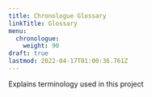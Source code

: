 ```yaml
---
title: Chronologue Glossary
linkTitle: Glossary
menu:
  chronologue:
    weight: 90
draft: true
lastmod: 2022-04-17T01:00:36.761Z
---
```

Explains terminology used in this project